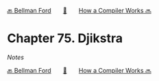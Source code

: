 [🔙 Bellman Ford][previous-chapter]&nbsp;&nbsp;&nbsp;&nbsp;&nbsp;&nbsp;&nbsp;[🏡][readme]&nbsp;&nbsp;&nbsp;&nbsp;&nbsp;&nbsp;&nbsp;[How a Compiler Works 🔜][upcoming-chapter]

# Chapter 75. Djikstra

_Notes_

[🔙 Bellman Ford][previous-chapter]&nbsp;&nbsp;&nbsp;&nbsp;&nbsp;&nbsp;&nbsp;[🏡][readme]&nbsp;&nbsp;&nbsp;&nbsp;&nbsp;&nbsp;&nbsp;[How a Compiler Works 🔜][upcoming-chapter]

[readme]: README.md
[previous-chapter]: ch074-bellman-ford.md
[upcoming-chapter]: ch076-how-a-compiler-works.md